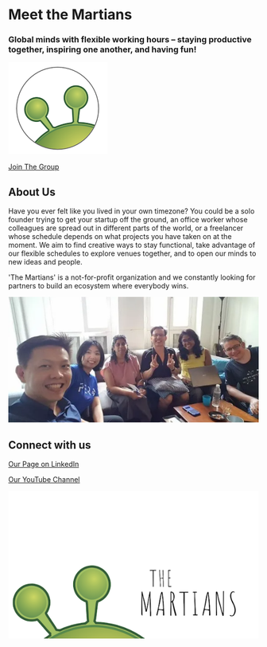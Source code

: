 # Meet the Martians

### Global minds with flexible working hours – staying productive together, inspiring one another, and having fun!

![](m3.png)

[Join The Group](https://www.meetup.com/The-Martians/)

## About Us

Have you ever felt like you lived in your own timezone? You could be a solo founder trying to get your startup off the ground, an office worker whose colleagues are spread out in different parts of the world, or a freelancer whose schedule depends on what projects you have taken on at the moment. We aim to find creative ways to stay functional, take advantage of our flexible schedules to explore venues together, and to open our minds to new ideas and people.

'The Martians' is a not-for-profit organization and we constantly looking for partners to build an ecosystem where everybody wins.

![](m4.png)

## Connect with us

[Our Page on LinkedIn](https://www.linkedin.com/company/30963835)

[Our YouTube Channel](https://www.youtube.com/channel/UCTEeHqSVYES0BNS_yaGgvcQ)

![](m1.png)
